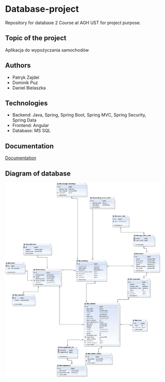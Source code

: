 # Database-project

Repository for database 2 Course at AGH UST for project purpose.

## Topic of the project

Aplikacja do wypożyczania samochodów

## Authors

- Patryk Zajdel
- Dominik Puz
- Daniel Bielaszka

## Technologies

- Backend: Java, Spring, Spring Boot, Spring MVC, Spring Security, Spring Data
- Frontend: Angular
- Database: MS SQL

## Documentation

[Documentation](https://github.com/xMOROx/Database-project/tree/main/documentation)

## Diagram of database

![Diagram](https://github.com/xMOROx/Database-project/blob/main/documentation/diagram.png)
